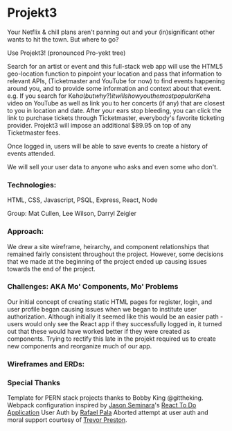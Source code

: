 # Projekt3

Your Netflix & chill plans aren't panning out and your (in)significant other wants to hit the town. 
But where to go?

Use Projekt3! (pronounced Pro-yekt tree)

Search for an artist or event and this full-stack web app will use the HTML5 geo-location function to pinpoint your location and pass that information to relevant APIs, (Ticketmaster and YouTube for now) to find events happening around you, and to provide some information and context about that event. e.g. If you search for Ke$ha (but why?) it will show you the most popular Ke$ha video on YouTube as well as link you to her concerts (if any) that are closest to you in location and date. After your ears stop bleeding, you can click the link to purchase tickets through Ticketmaster, everybody's favorite ticketing provider. Projekt3 will impose an additional $89.95 on top of any Ticketmaster fees. 

Once logged in, users will be able to save events to create a history of events attended.

We will sell your user data to anyone who asks and even some who don't. 

### Technologies:
HTML, CSS, Javascript, PSQL, Express, React, Node

Group: Mat Cullen, Lee Wilson, Darryl Zeigler

### Approach: 

We drew a site wireframe, heirarchy, and component relationships that remained fairly consistent throughout the project. 
However, some decisions that we made at the beginning of the project ended up causing issues towards the end of the project. 

### Challenges: AKA Mo' Components, Mo' Problems

Our initial concept of creating static HTML pages for register, login, and user profile began causing issues when we began to institute user authorization. Although initially it seemed like this would be an easier path - users would only see the React app if they successfully logged in, it turned out that these would have worked better if they were created as components. Trying to rectify this late in the projekt required us to create new components and reorganize much of our app. 

### Wireframes and ERDs:
<!-- imgur links -->


### Special Thanks
Template for PERN stack projects thanks to Bobby King @gittheking. Webpack configuration inspired by [Jason Seminara](@jasonseminara)'s [React To Do Application](https://github.com/jasonseminara/react_to-do)
User Auth by [Rafael Pala](https://github.com/rapala61)
Aborted attempt at user auth and moral support courtesy of [Trevor Preston](https://github.com/trevorpreston).
